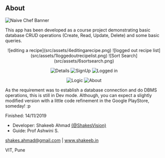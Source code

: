 ## About

![Naive Chef Banner](src/assets/NaiveChef.PNG)

This app has been developed as a course project demonstrating basic database CRUD operations (Create, Read, Update, Delete) and some basic queries.

<div align="center">
![editing a recipe](src/assets/4editingarecipe.png)
![logged out recipe list](src/assets/1loggedoutrecipelist.png)
![Sort Search](src/assets/6sortsearch.png)

![Details](src/assets/7detail.png)
![SignUp](src/assets/8signup.png)
![Logged in](src/assets/10loggedinshow.png)

![Logic](src/assets/11logic.png)
![About](src/assets/0about.png)
</div>
As the requirement was to establish a database connection and do DBMS operations, this is still in Dev mode. Although, you can expect a slightly modified version with a little code refinement in the Google PlayStore, someday! :p

Finished: 14/11/2019

*   Developer: Shakeeb Ahmad [(@ShakesVision)](https://t.me/ShakesVision)
*   Guide: Prof Ashwini S.

shakes.ahmad@gmail.com | www.shakeeb.in

VIT, Pune